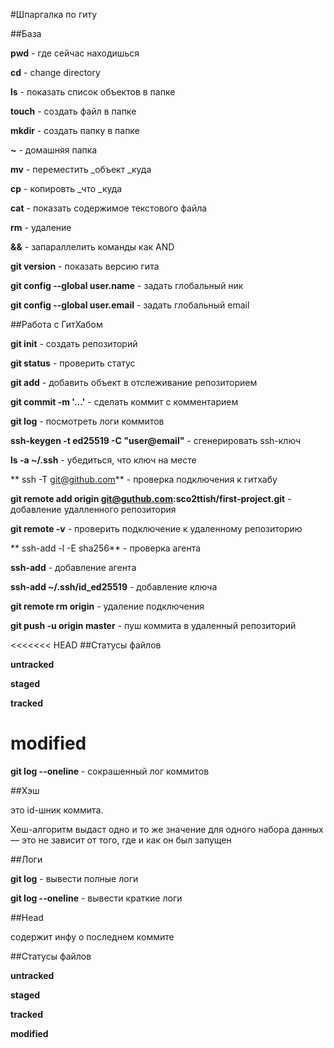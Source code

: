 #Шпаргалка по гиту

##База

**pwd** - где сейчас находишься

**cd** - change directory

**ls** - показать список объектов в папке

**touch** - создать файл в папке

**mkdir** - создать папку в папке

**~** - домашняя папка

**mv** - переместить _объект _куда

**cp** - копировть _что _куда

**cat** - показать содержимое текстового файла

**rm** - удаление

**&&** - запараллелить команды как AND

**git version** - показать версию гита

**git config --global user.name** - задать глобальный ник

**git config --global user.email** - задать глобальный email

##Работа с ГитХабом

**git init** - создать репозиторий

**git status** - проверить статус

**git add** - добавить объект в отслеживание репозиторием

**git commit -m '...'** - сделать коммит с комментарием

**git log** - посмотреть логи коммитов

**ssh-keygen -t ed25519 -C "user@email"** - сгенерировать ssh-ключ

**ls -a ~/.ssh** - убедиться, что ключ на месте

** ssh -T git@github.com** - проверка подключения к гитхабу

**git remote add origin git@guthub.com:sco2ttish/first-project.git** - добавление удалленного репозитория

**git remote -v** - проверить подключение к удаленному репозиторию

** ssh-add -l -E sha256** - проверка агента

**ssh-add** - добавление агента

**ssh-add ~/.ssh/id_ed25519** - добавление ключа

**git remote rm origin** - удаление подключения

**git push -u origin master** - пуш коммита в удаленный репозиторий

<<<<<<< HEAD
##Статусы файлов

**untracked**

**staged**

**tracked**

**modified**
=======
**git log --oneline** - сокрашенный лог коммитов

##Хэш

это id-шник коммита.

Хеш-алгоритм выдаст одно и то же значение для одного набора данных — это не зависит от того, где и как он был запущен

##Логи

**git log** - вывести полные логи

**git log --oneline** - вывести краткие логи

##Head

содержит инфу о последнем коммите

##Статусы файлов

**untracked**

**staged**

**tracked**

**modified**